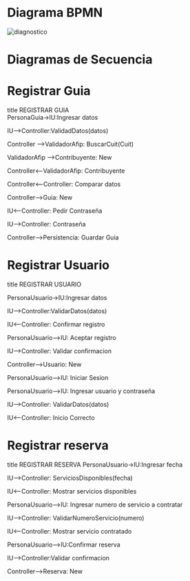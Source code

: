 # Diagrama BPMN

![diagnostico](https://github.com/JuanCruzGiorda/TrabajosPracticos/assets/114437428/cbd90e29-224b-4a8d-ab9d-07ff97eccca1)

# Diagramas de Secuencia

# Registrar Guia

title REGISTRAR GUIA	
PersonaGuia->IU:Ingresar datos

IU-->Controller:ValidadDatos(datos)

Controller -->ValidadorAfip: BuscarCuit(Cuit)

ValidadorAfip -->Contribuyente: New

Controller<--ValidadorAfip: Contribuyente

Controller<--Controller: Comparar datos

Controller-->Guia: New

IU<--Controller: Pedir Contraseña

IU-->Controller: Contraseña

Controller-->Persistencia: Guardar Guia

# Registrar Usuario

title REGISTRAR USUARIO

PersonaUsuario->IU:Ingresar datos

IU-->Controller:ValidarDatos(datos)

IU<--Controller: Confirmar registro

PersonaUsuario-->IU: Aceptar registro

IU-->Controller: Validar confirmacion

Controller-->Usuario: New

PersonaUsuario-->IU: Iniciar Sesion

PersonaUsuario-->IU: Ingresar usuario y contraseña

IU-->Controller: ValidarDatos(datos)

IU<--Controller: Inicio Correcto

# Registrar reserva

title REGISTRAR RESERVA
PersonaUsuario->IU:Ingresar fecha

IU-->Controller: ServiciosDisponibles(fecha)

IU<--Controller: Mostrar servicios disponibles

PersonaUsuario-->IU: Ingresar numero de servicio a contratar

IU-->Controller: ValidarNumeroServicio(numero)

IU<--Controller: Mostrar servicio contratado

PersonaUsuario-->IU:Confirmar reserva

IU-->Controller:Validar confirmacion

Controller-->Reserva: New


